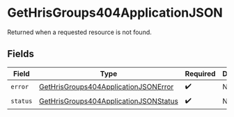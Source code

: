 # GetHrisGroups404ApplicationJSON

Returned when a requested resource is not found.


## Fields

| Field                                                                                                     | Type                                                                                                      | Required                                                                                                  | Description                                                                                               |
| --------------------------------------------------------------------------------------------------------- | --------------------------------------------------------------------------------------------------------- | --------------------------------------------------------------------------------------------------------- | --------------------------------------------------------------------------------------------------------- |
| `error`                                                                                                   | [GetHrisGroups404ApplicationJSONError](../../models/operations/gethrisgroups404applicationjsonerror.md)   | :heavy_check_mark:                                                                                        | N/A                                                                                                       |
| `status`                                                                                                  | [GetHrisGroups404ApplicationJSONStatus](../../models/operations/gethrisgroups404applicationjsonstatus.md) | :heavy_check_mark:                                                                                        | N/A                                                                                                       |